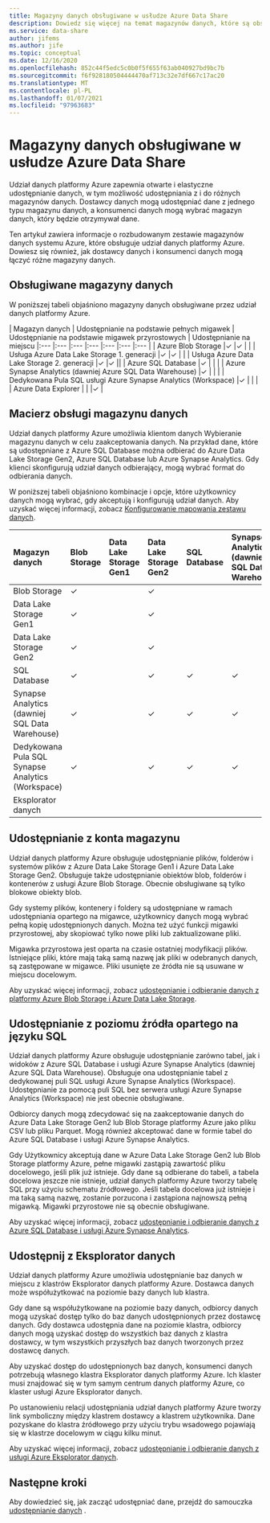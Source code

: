 ```yaml
---
title: Magazyny danych obsługiwane w usłudze Azure Data Share
description: Dowiedz się więcej na temat magazynów danych, które są obsługiwane do użycia w udziale danych platformy Azure.
ms.service: data-share
author: jifems
ms.author: jife
ms.topic: conceptual
ms.date: 12/16/2020
ms.openlocfilehash: 852c44f5edc5c0b0f5f655f63ab040927bd9bc7b
ms.sourcegitcommit: f6f928180504444470af713c32e7df667c17ac20
ms.translationtype: MT
ms.contentlocale: pl-PL
ms.lasthandoff: 01/07/2021
ms.locfileid: "97963683"
---
```

# <a name="supported-data-stores-in-azure-data-share"></a>Magazyny danych obsługiwane w usłudze Azure Data Share

Udział danych platformy Azure zapewnia otwarte i elastyczne udostępnianie danych, w tym możliwość udostępniania z i do różnych magazynów danych. Dostawcy danych mogą udostępniać dane z jednego typu magazynu danych, a konsumenci danych mogą wybrać magazyn danych, który będzie otrzymywał dane. 

Ten artykuł zawiera informacje o rozbudowanym zestawie magazynów danych systemu Azure, które obsługuje udział danych platformy Azure. Dowiesz się również, jak dostawcy danych i konsumenci danych mogą łączyć różne magazyny danych. 

## <a name="supported-data-stores"></a>Obsługiwane magazyny danych 

W poniższej tabeli objaśniono magazyny danych obsługiwane przez udział danych platformy Azure. 

| Magazyn danych | Udostępnianie na podstawie pełnych migawek | Udostępnianie na podstawie migawek przyrostowych | Udostępnianie na miejscu 
|:--- |:--- |:--- |:--- |:--- |:--- |:--- |
| Azure Blob Storage |✓ |✓ | |
| Usługa Azure Data Lake Storage 1. generacji |✓ |✓ | |
| Usługa Azure Data Lake Storage 2. generacji |✓ |✓ ||
| Azure SQL Database |✓ | | |
| Azure Synapse Analytics (dawniej Azure SQL Data Warehouse) |✓ | | |
| Dedykowana Pula SQL usługi Azure Synapse Analytics (Workspace) |✓ | | |
| Azure Data Explorer | | |✓ |

## <a name="data-store-support-matrix"></a>Macierz obsługi magazynu danych

Udział danych platformy Azure umożliwia klientom danych Wybieranie magazynu danych w celu zaakceptowania danych. Na przykład dane, które są udostępniane z Azure SQL Database można odbierać do Azure Data Lake Storage Gen2, Azure SQL Database lub Azure Synapse Analytics. Gdy klienci skonfigurują udział danych odbierający, mogą wybrać format do odbierania danych. 

W poniższej tabeli objaśniono kombinacje i opcje, które użytkownicy danych mogą wybrać, gdy akceptują i konfigurują udział danych. Aby uzyskać więcej informacji, zobacz [Konfigurowanie mapowania zestawu danych](how-to-configure-mapping.md).

| Magazyn danych | Blob Storage | Data Lake Storage Gen1 | Data Lake Storage Gen2 | SQL Database | Synapse Analytics (dawniej SQL Data Warehouse) | Dedykowana Pula SQL Synapse Analytics (Workspace) | Eksplorator danych
|:--- |:--- |:--- |:--- |:--- |:--- |:--- | :--- |
| Blob Storage | ✓ || ✓ |||
| Data Lake Storage Gen1 | ✓ | | ✓ |||
| Data Lake Storage Gen2 | ✓ | | ✓ |||
| SQL Database | ✓ | | ✓ | ✓ | ✓ | ✓ ||
| Synapse Analytics (dawniej SQL Data Warehouse) | ✓ | | ✓ | ✓ | ✓ | ✓ ||
| Dedykowana Pula SQL Synapse Analytics (Workspace) | ✓ | | ✓ | ✓ | ✓ | ✓ ||
| Eksplorator danych ||||||| ✓ |

## <a name="share-from-a-storage-account"></a>Udostępnianie z konta magazynu
Udział danych platformy Azure obsługuje udostępnianie plików, folderów i systemów plików z Azure Data Lake Storage Gen1 i Azure Data Lake Storage Gen2. Obsługuje także udostępnianie obiektów blob, folderów i kontenerów z usługi Azure Blob Storage. Obecnie obsługiwane są tylko blokowe obiekty blob. 

Gdy systemy plików, kontenery i foldery są udostępniane w ramach udostępniania opartego na migawce, użytkownicy danych mogą wybrać pełną kopię udostępnionych danych. Można też użyć funkcji migawki przyrostowej, aby skopiować tylko nowe pliki lub zaktualizowane pliki. 

Migawka przyrostowa jest oparta na czasie ostatniej modyfikacji plików. Istniejące pliki, które mają taką samą nazwę jak pliki w odebranych danych, są zastępowane w migawce. Pliki usunięte ze źródła nie są usuwane w miejscu docelowym. 

Aby uzyskać więcej informacji, zobacz [udostępnianie i odbieranie danych z platformy Azure Blob Storage i Azure Data Lake Storage](how-to-share-from-storage.md).

## <a name="share-from-a-sql-based-source"></a>Udostępnianie z poziomu źródła opartego na języku SQL
Udział danych platformy Azure obsługuje udostępnianie zarówno tabel, jak i widoków z Azure SQL Database i usługi Azure Synapse Analytics (dawniej Azure SQL Data Warehouse). Obsługuje ona udostępnianie tabel z dedykowanej puli SQL usługi Azure Synapse Analytics (Workspace). Udostępnianie za pomocą puli SQL bez serwera usługi Azure Synapse Analytics (Workspace) nie jest obecnie obsługiwane. 

Odbiorcy danych mogą zdecydować się na zaakceptowanie danych do Azure Data Lake Storage Gen2 lub Blob Storage platformy Azure jako pliku CSV lub pliku Parquet. Mogą również akceptować dane w formie tabel do Azure SQL Database i usługi Azure Synapse Analytics.

Gdy Użytkownicy akceptują dane w Azure Data Lake Storage Gen2 lub Blob Storage platformy Azure, pełne migawki zastąpią zawartość pliku docelowego, jeśli plik już istnieje. Gdy dane są odbierane do tabeli, a tabela docelowa jeszcze nie istnieje, udział danych platformy Azure tworzy tabelę SQL przy użyciu schematu źródłowego. Jeśli tabela docelowa już istnieje i ma taką samą nazwę, zostanie porzucona i zastąpiona najnowszą pełną migawką. Migawki przyrostowe nie są obecnie obsługiwane.

Aby uzyskać więcej informacji, zobacz [udostępnianie i odbieranie danych z Azure SQL Database i usługi Azure Synapse Analytics](how-to-share-from-sql.md).

## <a name="share-from-data-explorer"></a>Udostępnij z Eksplorator danych
Udział danych platformy Azure umożliwia udostępnianie baz danych w miejscu z klastrów Eksplorator danych platformy Azure. Dostawca danych może współużytkować na poziomie bazy danych lub klastra. 

Gdy dane są współużytkowane na poziomie bazy danych, odbiorcy danych mogą uzyskać dostęp tylko do baz danych udostępnionych przez dostawcę danych. Gdy dostawca udostępnia dane na poziomie klastra, odbiorcy danych mogą uzyskać dostęp do wszystkich baz danych z klastra dostawcy, w tym wszystkich przyszłych baz danych tworzonych przez dostawcę danych.

Aby uzyskać dostęp do udostępnionych baz danych, konsumenci danych potrzebują własnego klastra Eksplorator danych platformy Azure. Ich klaster musi znajdować się w tym samym centrum danych platformy Azure, co klaster usługi Azure Eksplorator danych. 

Po ustanowieniu relacji udostępniania udział danych platformy Azure tworzy link symboliczny między klastrem dostawcy a klastrem użytkownika. Dane pozyskane do klastra źródłowego przy użyciu trybu wsadowego pojawiają się w klastrze docelowym w ciągu kilku minut.

Aby uzyskać więcej informacji, zobacz [udostępnianie i odbieranie danych z usługi Azure Eksplorator danych](/azure/data-explorer/data-share). 

## <a name="next-steps"></a>Następne kroki

Aby dowiedzieć się, jak zacząć udostępniać dane, przejdź do samouczka [udostępnianie danych](share-your-data.md) .
